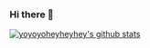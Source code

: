 ### Hi there 👋

[![yoyoyoheyheyhey's github stats](https://github-readme-stats.vercel.app/api?username=yoyoyoheyheyhey&count_private=true&show_icons=true&theme=github_dark)](https://github.com/yoyoyoheyheyhey/)


<!-- [![Top used Langs](https://github-readme-stats.vercel.app/api/top-langs/?username=yoyoyoheyheyhey&layout=compact&theme=github_dark)](https://github.com/yoyoyoheyheyhey/) -->

<!--
**yoyoyoheyheyhey/yoyoyoheyheyhey** is a ✨ _special_ ✨ repository because its `README.md` (this file) appears on your GitHub profile.

Here are some ideas to get you started:

- 🔭 I’m currently working on ...
- 🌱 I’m currently learning ...
- 👯 I’m looking to collaborate on ...
- 🤔 I’m looking for help with ...
- 💬 Ask me about ...
- 📫 How to reach me: ...
- 😄 Pronouns: ...
- ⚡ Fun fact: ...
-->
